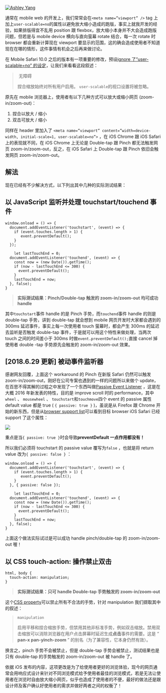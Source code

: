 [![Ashley Yang](https://miro.medium.com/v2/resize:fill:88:88/1*fQR8RRIEO19Ng41pBeMEMw@2x.jpeg)](https://medium.com/@ash.hana?source=post_page-----e6a0531050ba--------------------------------)

通常在 mobile web 的开发上，我们常常会在`<meta name=”viewport” />` tag 上加上`user-scalable=no`的属性以避免放大缩小造成的跑版，事实上就我开发的经验，如果排版得宜不乱用 position 跟 flexbox，放大缩小本身并不大会造成跑版问题，但若是与 mobile device 横向与直向萤幕 rotate 结合，每一次 rotate 时 browser 都会重新计算现在 viewport 要显示的范围，这的确会造成使用者不知道现在在哪的情形，这件事情有机会之后再来做讨论。

在 Mobile Safari 10.0 之后的版本有一项重要的修改，预设[ignore 了”user-scalable=no” 的设定](https://developer.apple.com/library/content/releasenotes/General/WhatsNewInSafari/Articles/Safari_10_0.html)，让我们来看看这段叙述：

>  无障碍
>
> 捏合缩放始终对所有用户启用。 `user-scalable`的视口设置将被忽略。

原先在 mobile 浏览器上，使用者有以下几种方式可以放大或缩小网页 (zoom-in/zoom-out)：

1. 捏合以放大 / 缩小
2. 双击可放大 / 缩小

同样在 header 里加入了 `<meta name=”viewport” content=”width=device-width, initial-scale=1, user-scalable=no”>` ，在 iOS Chrome 跟 iOS Safari 上的表现就不同，在 iOS Chrome 上无论是 Double-tap 跟 Pinch 都无法触发网页 zoom-in/zoom-out，反之，在 iOS Safari 上 Double-tap 跟 Pinch 依旧会触发网页 zoom-in/zoom-out。

## 解法

现在已经有不少解决方式，以下列出其中几种的实际测试结果：

## 以 JavaScript 监听并处理 touchstart/touchend 事件

```
window.onload = () => {
  document.addEventListener('touchstart', (event) => {
    if (event.touches.length > 1) {
       event.preventDefault();
    }
  });

    let lastTouchEnd = 0;
  document.addEventListener('touchend', (event) => {
    const now = (new Date()).getTime();
    if (now - lastTouchEnd <= 300) {
      event.preventDefault();
    }
    lastTouchEnd = now;
  }, false);
}
```

> **实际测试结果：Pinch/Double-tap 触发的 zoom-in/zoom-out 均可成功 handle**

其中`touchstart`事件 handle 的是 Pinch 手势，而`touchend`事件 handle 的则是 double-tap 手势，讲到 double-tap 就会想到 mobile 网页开发时大家都会遇到的 300ms 延迟事件，事实上每一次使用者 touch 萤幕时，都会产生 300ms 的延迟去监听是否触发 double-tap 事件，于是就可以用这个特性来做处理，当两次 touch 之间的时间差小于 300ms 时做`event.preventDefault();`直接 cancel 掉使用者 double -tap 手势原先会触发的 zoom-in/zoom-out 效果。

## \[2018.6.29 更新] 被动事件监听器

感谢网友回覆，上面这个 workaround 的 Pinch 在新版 Safari 仍然可以触发 zoom-in/zoom-out，刚好在公司专案也遇到的一样的问题所以来做个 update，在百思不得其解的过程之中发现了一个东西叫做[Passive Event Listener](https://developers.google.com/web/tools/lighthouse/audits/passive-event-listeners) ，这是在大概 2016 年新发表的特性，目的是 improve scroll 时的 performance，其中`wheel` 、 `mousewheel` 、 `touchstart`和`touchmove`四个 event 的 passive 属性 default value 都是 true ( `{ passive: true }` )，虽说是从 Firefox 跟 Chrome 开始的新东西，但是从[browser support list](https://caniuse.com/#feat=passive-event-listener)可以看到目标 browser iOS Safari 已经 support 了这个属性：

![](https://miro.medium.com/v2/resize:fit:1050/1*DP9iwB8Q22aQF2zOuz6bQg.png)

重点是当`{ passive: true }`时会导致**preventDefault 一点作用都没有！**

所以我们必须将 touchstart 的 passive value 覆写为`false` ，也就是将 return value 改为`{ passive: false }` ：

```
window.onload = () => {
  document.addEventListener('touchstart', (event) => {
    if (event.touches.length > 1) {
       event.preventDefault();
    }
  }, { passive: false });

    let lastTouchEnd = 0;
  document.addEventListener('touchend', (event) => {
    const now = (new Date()).getTime();
    if (now - lastTouchEnd <= 300) {
      event.preventDefault();
    }
    lastTouchEnd = now;
  }, false);
}
```

上面这个做法实际试过是可以成功 handle pinch/double-tap 的 zoom-in/zoom-out 喔！

## 以 CSS touch-action: 操作禁止双击

```
html, body {
  touch-action: manipulation;
}
```

> **实际测试结果：只可 handle Double-tap 手势触发的 zoom-in/zoom-out**

这个[CSS property](https://developer.mozilla.org/en-US/docs/Web/CSS/touch-action)可以禁止所有不合法的手势，针对 manipulation 我们撷取其中的叙述：

> `manipulation`
>
> 启用平移和捏合缩放手势，但禁用其他非标准手势，例如双击缩放。禁用双击缩放可以消除浏览器在用户点击屏幕时延迟生成**点击**事件的需要。这是 “ **pan-x pan-yinch-zoom** ” 的别名（为了兼容性，它本身仍然有效）。

换言之，pinch 手势不会被禁止，但是 double-tap 手势会被禁止，测试结果也是只有 double-tap 的手势触发的 zoom-in/zoom-out 被 handle 了。

依据 iOS 发布的内容，这项更改是为了给使用者更好的浏览体验，现今的网页通常会用响应式设计来针对不同浏览模式给予使用者最佳的浏览模式，若是无法让使用者在浏览时自由放大缩小网页，似乎也造成了使用者的不便，最好的做法还是跟设计师及客户确认好使用者的需求并做好两者之间的权衡了！

